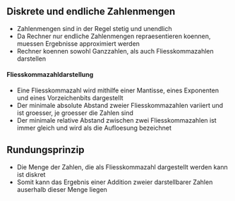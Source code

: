 ## Diskrete und endliche Zahlenmengen
- Zahlenmengen sind in der Regel stetig und unendlich
- Da Rechner nur endliche Zahlenmengen repraesentieren koennen, muessen Ergebnisse approximiert werden
- Rechner koennen sowohl Ganzzahlen, als auch Fliesskommazahlen darstellen
#### Fliesskommazahldarstellung
- Eine Fliesskommazahl wird mithilfe einer Mantisse, eines Exponenten und eines Vorzeichenbits dargestellt
- Der minimale absolute Abstand zweier Fliesskommazahlen variiert und ist groesser, je groesser die Zahlen sind
- Der minimale relative Abstand zwischen zwei Fliesskommazahlen ist immer gleich und wird als die Aufloesung bezeichnet
## Rundungsprinzip
- Die Menge der Zahlen, die als Fliesskommazahl dargestellt werden kann ist diskret
- Somit kann das Ergebnis einer Addition zweier darstellbarer Zahlen auserhalb dieser Menge liegen